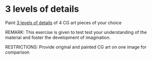 # 3 levels of details
Paint [3 levels of details](https://www.youtube.com/watch?v=qMH_J_vcoqE) of 4 CG art pieces of your choice

REMARK: This exercise is given to test test your understanding of the material and foster the development of imagination.

RESTRICTIONS: Provide original and painted CG art on one image for comparison

